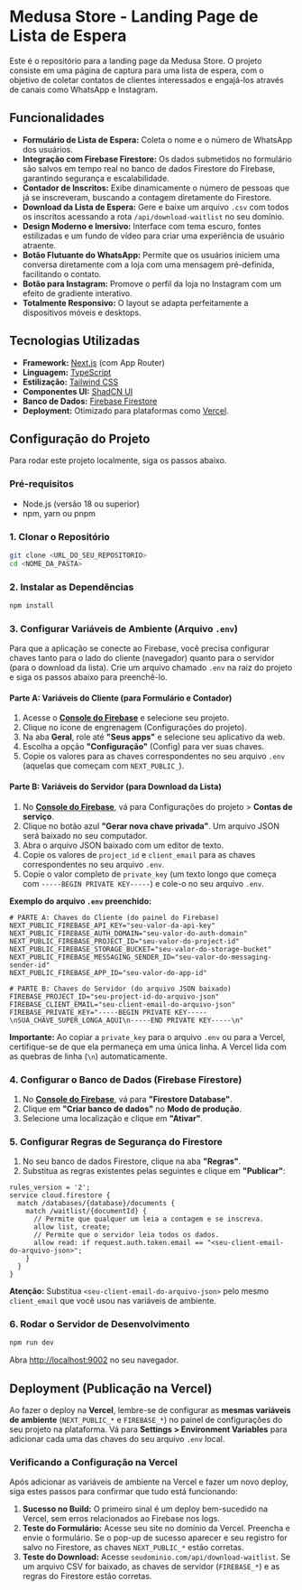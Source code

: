 # Medusa Store - Landing Page de Lista de Espera

Este é o repositório para a landing page da Medusa Store. O projeto consiste em uma página de captura para uma lista de espera, com o objetivo de coletar contatos de clientes interessados e engajá-los através de canais como WhatsApp e Instagram.

## Funcionalidades

- **Formulário de Lista de Espera:** Coleta o nome e o número de WhatsApp dos usuários.
- **Integração com Firebase Firestore:** Os dados submetidos no formulário são salvos em tempo real no banco de dados Firestore do Firebase, garantindo segurança e escalabilidade.
- **Contador de Inscritos:** Exibe dinamicamente o número de pessoas que já se inscreveram, buscando a contagem diretamente do Firestore.
- **Download da Lista de Espera:** Gere e baixe um arquivo `.csv` com todos os inscritos acessando a rota `/api/download-waitlist` no seu domínio.
- **Design Moderno e Imersivo:** Interface com tema escuro, fontes estilizadas e um fundo de vídeo para criar uma experiência de usuário atraente.
- **Botão Flutuante do WhatsApp:** Permite que os usuários iniciem uma conversa diretamente com a loja com uma mensagem pré-definida, facilitando o contato.
- **Botão para Instagram:** Promove o perfil da loja no Instagram com um efeito de gradiente interativo.
- **Totalmente Responsivo:** O layout se adapta perfeitamente a dispositivos móveis e desktops.

## Tecnologias Utilizadas

- **Framework:** [Next.js](https://nextjs.org/) (com App Router)
- **Linguagem:** [TypeScript](https://www.typescriptlang.org/)
- **Estilização:** [Tailwind CSS](https://tailwindcss.com/)
- **Componentes UI:** [ShadCN UI](https://ui.shadcn.com/)
- **Banco de Dados:** [Firebase Firestore](https://firebase.google.com/docs/firestore)
- **Deployment:** Otimizado para plataformas como [Vercel](https://vercel.com/).

## Configuração do Projeto

Para rodar este projeto localmente, siga os passos abaixo.

### Pré-requisitos

- Node.js (versão 18 ou superior)
- npm, yarn ou pnpm

### 1. Clonar o Repositório

```bash
git clone <URL_DO_SEU_REPOSITORIO>
cd <NOME_DA_PASTA>
```

### 2. Instalar as Dependências

```bash
npm install
```

### 3. Configurar Variáveis de Ambiente (Arquivo `.env`)

Para que a aplicação se conecte ao Firebase, você precisa configurar chaves tanto para o lado do cliente (navegador) quanto para o servidor (para o download da lista). Crie um arquivo chamado `.env` na raiz do projeto e siga os passos abaixo para preenchê-lo.

#### Parte A: Variáveis do Cliente (para Formulário e Contador)

1.  Acesse o **[Console do Firebase](https://console.firebase.google.com/)** e selecione seu projeto.
2.  Clique no ícone de engrenagem (Configurações do projeto).
3.  Na aba **Geral**, role até **"Seus apps"** e selecione seu aplicativo da web.
4.  Escolha a opção **"Configuração"** (Config) para ver suas chaves.
5.  Copie os valores para as chaves correspondentes no seu arquivo `.env` (aquelas que começam com `NEXT_PUBLIC_`).

#### Parte B: Variáveis do Servidor (para Download da Lista)

1.  No **[Console do Firebase](https://console.firebase.google.com/)**, vá para Configurações do projeto > **Contas de serviço**.
2.  Clique no botão azul **"Gerar nova chave privada"**. Um arquivo JSON será baixado no seu computador.
3.  Abra o arquivo JSON baixado com um editor de texto.
4.  Copie os valores de `project_id` e `client_email` para as chaves correspondentes no seu arquivo `.env`.
5.  Copie o valor completo de `private_key` (um texto longo que começa com `-----BEGIN PRIVATE KEY-----`) e cole-o no seu arquivo `.env`.

**Exemplo do arquivo `.env` preenchido:**

```env
# PARTE A: Chaves do Cliente (do painel do Firebase)
NEXT_PUBLIC_FIREBASE_API_KEY="seu-valor-da-api-key"
NEXT_PUBLIC_FIREBASE_AUTH_DOMAIN="seu-valor-do-auth-domain"
NEXT_PUBLIC_FIREBASE_PROJECT_ID="seu-valor-do-project-id"
NEXT_PUBLIC_FIREBASE_STORAGE_BUCKET="seu-valor-do-storage-bucket"
NEXT_PUBLIC_FIREBASE_MESSAGING_SENDER_ID="seu-valor-do-messaging-sender-id"
NEXT_PUBLIC_FIREBASE_APP_ID="seu-valor-do-app-id"

# PARTE B: Chaves do Servidor (do arquivo JSON baixado)
FIREBASE_PROJECT_ID="seu-project-id-do-arquivo-json"
FIREBASE_CLIENT_EMAIL="seu-client-email-do-arquivo-json"
FIREBASE_PRIVATE_KEY="-----BEGIN PRIVATE KEY-----\nSUA_CHAVE_SUPER_LONGA_AQUI\n-----END PRIVATE KEY-----\n"
```
**Importante:** Ao copiar a `private_key` para o arquivo `.env` ou para a Vercel, certifique-se de que ela permaneça em uma única linha. A Vercel lida com as quebras de linha (`\n`) automaticamente.

### 4. Configurar o Banco de Dados (Firebase Firestore)

1.  No **[Console do Firebase](https://console.firebase.google.com/)**, vá para **"Firestore Database"**.
2.  Clique em **"Criar banco de dados"** no **Modo de produção**.
3.  Selecione uma localização e clique em **"Ativar"**.

### 5. Configurar Regras de Segurança do Firestore

1.  No seu banco de dados Firestore, clique na aba **"Regras"**.
2.  Substitua as regras existentes pelas seguintes e clique em **"Publicar"**:

```
rules_version = '2';
service cloud.firestore {
  match /databases/{database}/documents {
    match /waitlist/{documentId} {
      // Permite que qualquer um leia a contagem e se inscreva.
      allow list, create;
      // Permite que o servidor leia todos os dados.
      allow read: if request.auth.token.email == "<seu-client-email-do-arquivo-json>";
    }
  }
}
```
**Atenção:** Substitua `<seu-client-email-do-arquivo-json>` pelo mesmo `client_email` que você usou nas variáveis de ambiente.

### 6. Rodar o Servidor de Desenvolvimento

```bash
npm run dev
```

Abra [http://localhost:9002](http://localhost:9002) no seu navegador.

## Deployment (Publicação na Vercel)

Ao fazer o deploy na **Vercel**, lembre-se de configurar as **mesmas variáveis de ambiente** (`NEXT_PUBLIC_*` e `FIREBASE_*`) no painel de configurações do seu projeto na plataforma. Vá para **Settings > Environment Variables** para adicionar cada uma das chaves do seu arquivo `.env` local.

### Verificando a Configuração na Vercel

Após adicionar as variáveis de ambiente na Vercel e fazer um novo deploy, siga estes passos para confirmar que tudo está funcionando:

1.  **Sucesso no Build:** O primeiro sinal é um deploy bem-sucedido na Vercel, sem erros relacionados ao Firebase nos logs.
2.  **Teste do Formulário:** Acesse seu site no domínio da Vercel. Preencha e envie o formulário. Se o pop-up de sucesso aparecer e seu registro for salvo no Firestore, as chaves `NEXT_PUBLIC_*` estão corretas.
3.  **Teste do Download:** Acesse `seudominio.com/api/download-waitlist`. Se um arquivo CSV for baixado, as chaves de servidor (`FIREBASE_*`) e as regras do Firestore estão corretas.
```

